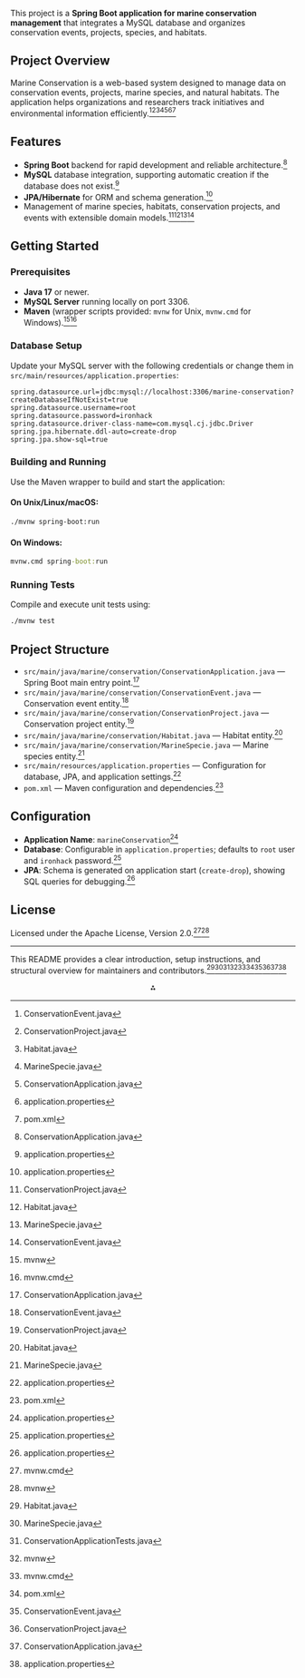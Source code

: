 This project is a **Spring Boot application for marine conservation management** that integrates a MySQL database and organizes conservation events, projects, species, and habitats. 
## Project Overview

Marine Conservation is a web-based system designed to manage data on conservation events, projects, marine species, and natural habitats. The application helps organizations and researchers track initiatives and environmental information efficiently.[^4][^5][^6][^7][^2][^3][^1]

## Features

- **Spring Boot** backend for rapid development and reliable architecture.[^2]
- **MySQL** database integration, supporting automatic creation if the database does not exist.[^3]
- **JPA/Hibernate** for ORM and schema generation.[^3]
- Management of marine species, habitats, conservation projects, and events with extensible domain models.[^5][^6][^7][^4]


## Getting Started

### Prerequisites

- **Java 17** or newer.
- **MySQL Server** running locally on port 3306.
- **Maven** (wrapper scripts provided: `mvnw` for Unix, `mvnw.cmd` for Windows).[^8][^9]


### Database Setup

Update your MySQL server with the following credentials or change them in `src/main/resources/application.properties`:

```properties
spring.datasource.url=jdbc:mysql://localhost:3306/marine-conservation?createDatabaseIfNotExist=true 
spring.datasource.username=root
spring.datasource.password=ironhack
spring.datasource.driver-class-name=com.mysql.cj.jdbc.Driver
spring.jpa.hibernate.ddl-auto=create-drop
spring.jpa.show-sql=true
```


### Building and Running

Use the Maven wrapper to build and start the application:

#### On Unix/Linux/macOS:

```sh
./mvnw spring-boot:run
```


#### On Windows:

```bat
mvnw.cmd spring-boot:run
```


### Running Tests

Compile and execute unit tests using:

```sh
./mvnw test
```


## Project Structure

- `src/main/java/marine/conservation/ConservationApplication.java` — Spring Boot main entry point.[^2]
- `src/main/java/marine/conservation/ConservationEvent.java` — Conservation event entity.[^4]
- `src/main/java/marine/conservation/ConservationProject.java` — Conservation project entity.[^5]
- `src/main/java/marine/conservation/Habitat.java` — Habitat entity.[^6]
- `src/main/java/marine/conservation/MarineSpecie.java` — Marine species entity.[^7]
- `src/main/resources/application.properties` — Configuration for database, JPA, and application settings.[^3]
- `pom.xml` — Maven configuration and dependencies.[^1]


## Configuration

- **Application Name**: `marineConservation`[^3]
- **Database**: Configurable in `application.properties`; defaults to `root` user and `ironhack` password.[^3]
- **JPA**: Schema is generated on application start (`create-drop`), showing SQL queries for debugging.[^3]


## License

Licensed under the Apache License, Version 2.0.[^9][^8]

***

This README provides a clear introduction, setup instructions, and structural overview for maintainers and contributors.[^6][^7][^10][^8][^9][^1][^4][^5][^2][^3]

<div style="text-align: center">⁂</div>

[^1]: pom.xml

[^2]: ConservationApplication.java

[^3]: application.properties

[^4]: ConservationEvent.java

[^5]: ConservationProject.java

[^6]: Habitat.java

[^7]: MarineSpecie.java

[^8]: mvnw

[^9]: mvnw.cmd

[^10]: ConservationApplicationTests.java

